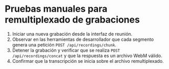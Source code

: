 # Pruebas manuales para remultiplexado de grabaciones

1. Iniciar una nueva grabación desde la interfaz de reunión.
2. Observar en las herramientas de desarrollador que cada segmento genera una petición `POST /api/recordings/chunk`.
3. Detener la grabación y verificar que se realiza `POST /api/recordings/concat` y que la respuesta es un archivo WebM válido.
4. Confirmar que la transcripción se inicia sobre el archivo remultiplexado.

